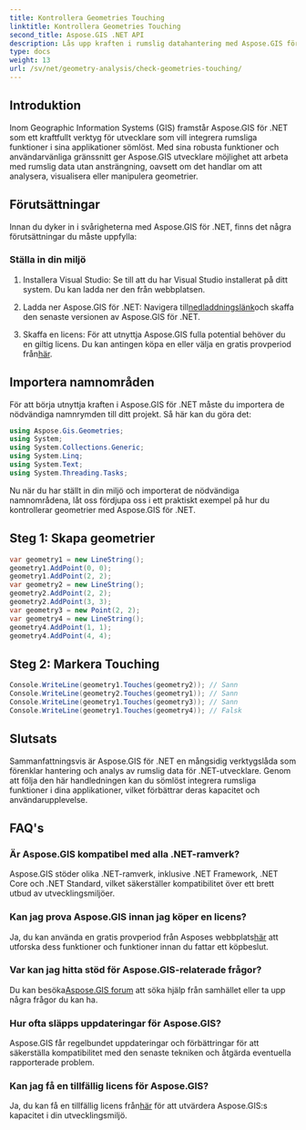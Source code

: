 ```yaml
---
title: Kontrollera Geometries Touching
linktitle: Kontrollera Geometries Touching
second_title: Aspose.GIS .NET API
description: Lås upp kraften i rumslig datahantering med Aspose.GIS för .NET. Integrera sömlöst rumsliga funktioner i dina applikationer med denna mångsidiga verktygslåda.
type: docs
weight: 13
url: /sv/net/geometry-analysis/check-geometries-touching/
---
```

## Introduktion
Inom Geographic Information Systems (GIS) framstår Aspose.GIS för .NET som ett kraftfullt verktyg för utvecklare som vill integrera rumsliga funktioner i sina applikationer sömlöst. Med sina robusta funktioner och användarvänliga gränssnitt ger Aspose.GIS utvecklare möjlighet att arbeta med rumslig data utan ansträngning, oavsett om det handlar om att analysera, visualisera eller manipulera geometrier.
## Förutsättningar
Innan du dyker in i svårigheterna med Aspose.GIS för .NET, finns det några förutsättningar du måste uppfylla:
### Ställa in din miljö
1. Installera Visual Studio: Se till att du har Visual Studio installerat på ditt system. Du kan ladda ner den från webbplatsen.
   
2.  Ladda ner Aspose.GIS för .NET: Navigera till[nedladdningslänk](https://releases.aspose.com/gis/net/)och skaffa den senaste versionen av Aspose.GIS för .NET.
3.  Skaffa en licens: För att utnyttja Aspose.GIS fulla potential behöver du en giltig licens. Du kan antingen köpa en eller välja en gratis provperiod från[här](https://releases.aspose.com/).

## Importera namnområden
För att börja utnyttja kraften i Aspose.GIS för .NET måste du importera de nödvändiga namnrymden till ditt projekt. Så här kan du göra det:

```csharp
using Aspose.Gis.Geometries;
using System;
using System.Collections.Generic;
using System.Linq;
using System.Text;
using System.Threading.Tasks;
```

Nu när du har ställt in din miljö och importerat de nödvändiga namnområdena, låt oss fördjupa oss i ett praktiskt exempel på hur du kontrollerar geometrier med Aspose.GIS för .NET.
## Steg 1: Skapa geometrier
```csharp
var geometry1 = new LineString();
geometry1.AddPoint(0, 0);
geometry1.AddPoint(2, 2);
var geometry2 = new LineString();
geometry2.AddPoint(2, 2);
geometry2.AddPoint(3, 3);
var geometry3 = new Point(2, 2);
var geometry4 = new LineString();
geometry4.AddPoint(1, 1);
geometry4.AddPoint(4, 4);
```
## Steg 2: Markera Touching
```csharp
Console.WriteLine(geometry1.Touches(geometry2)); // Sann
Console.WriteLine(geometry2.Touches(geometry1)); // Sann
Console.WriteLine(geometry1.Touches(geometry3)); // Sann
Console.WriteLine(geometry1.Touches(geometry4)); // Falsk
```

## Slutsats
Sammanfattningsvis är Aspose.GIS för .NET en mångsidig verktygslåda som förenklar hantering och analys av rumslig data för .NET-utvecklare. Genom att följa den här handledningen kan du sömlöst integrera rumsliga funktioner i dina applikationer, vilket förbättrar deras kapacitet och användarupplevelse.
## FAQ's
### Är Aspose.GIS kompatibel med alla .NET-ramverk?
Aspose.GIS stöder olika .NET-ramverk, inklusive .NET Framework, .NET Core och .NET Standard, vilket säkerställer kompatibilitet över ett brett utbud av utvecklingsmiljöer.
### Kan jag prova Aspose.GIS innan jag köper en licens?
 Ja, du kan använda en gratis provperiod från Asposes webbplats[här](https://purchase.aspose.com/temporary-license/) att utforska dess funktioner och funktioner innan du fattar ett köpbeslut.
### Var kan jag hitta stöd för Aspose.GIS-relaterade frågor?
 Du kan besöka[Aspose.GIS forum](https://forum.aspose.com/c/gis/33) att söka hjälp från samhället eller ta upp några frågor du kan ha.
### Hur ofta släpps uppdateringar för Aspose.GIS?
Aspose.GIS får regelbundet uppdateringar och förbättringar för att säkerställa kompatibilitet med den senaste tekniken och åtgärda eventuella rapporterade problem.
### Kan jag få en tillfällig licens för Aspose.GIS?
 Ja, du kan få en tillfällig licens från[här](https://purchase.aspose.com/temporary-license/) för att utvärdera Aspose.GIS:s kapacitet i din utvecklingsmiljö.